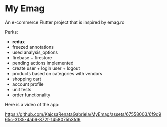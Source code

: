 # My Emag
An e-commerce Flutter project that is inspired by emag.ro

Perks:
* **redux** 
* freezed annotations
* used analysis_options
* firebase + firestore
* pending actions implemented
* create user + login user + logout
* products based on categories with vendors
* shopping cart
* account profile
* unit tests
* order functionality

Here is a video of the app:

https://github.com/KajcsaRenataGabriela/MyEmag/assets/67558003/6f9d965c-3135-4ab6-872f-1458075b3fd6


